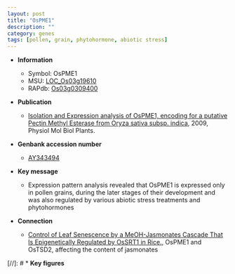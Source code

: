 ```yaml
---
layout: post
title: "OsPME1"
description: ""
category: genes
tags: [pollen, grain, phytohormone, abiotic stress]
---
```


* **Information**  
    + Symbol: OsPME1  
    + MSU: [LOC_Os03g19610](http://rice.plantbiology.msu.edu/cgi-bin/ORF_infopage.cgi?orf=LOC_Os03g19610)  
    + RAPdb: [Os03g0309400](http://rapdb.dna.affrc.go.jp/viewer/gbrowse_details/irgsp1?name=Os03g0309400)  

* **Publication**  
    + [Isolation and Expression analysis of OsPME1, encoding for a putative Pectin Methyl Esterase from Oryza sativa subsp. indica](http://www.ncbi.nlm.nih.gov/pubmed?term=Isolation+and+Expression+analysis+of+OsPME1,+encoding+for+a+putative+Pectin+Methyl+Esterase+from+Oryza+sativa+subsp.+indica%5BTitle%5D), 2009, Physiol Mol Biol Plants.

* **Genbank accession number**  
    + [AY343494](http://www.ncbi.nlm.nih.gov/nuccore/AY343494)

* **Key message**  
    + Expression pattern analysis revealed that OsPME1 is expressed only in pollen grains, during the later stages of their development and was also regulated by various abiotic stress treatments and phytohormones

* **Connection**  
    + [Control of Leaf Senescence by a MeOH-Jasmonates Cascade That Is Epigenetically Regulated by OsSRT1 in Rice.](QTGs), OsPME1 and OsTSD2, affecting the content of jasmonates

[//]: # * **Key figures**  


